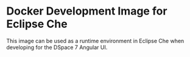 # Docker Development Image for Eclipse Che

This image can be used as a runtime environment in Eclipse Che when developing for the DSpace 7 Angular UI.
